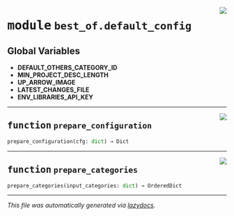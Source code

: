 <!-- markdownlint-disable -->

<a href="https://github.com/best-of-lists/best-of-generator/blob/main/src/best_of/default_config.py#L0"><img align="right" style="float:right;" src="https://img.shields.io/badge/-source-cccccc?style=flat-square"></a>

# <kbd>module</kbd> `best_of.default_config`




**Global Variables**
---------------
- **DEFAULT_OTHERS_CATEGORY_ID**
- **MIN_PROJECT_DESC_LENGTH**
- **UP_ARROW_IMAGE**
- **LATEST_CHANGES_FILE**
- **ENV_LIBRARIES_API_KEY**

---

<a href="https://github.com/best-of-lists/best-of-generator/blob/main/src/best_of/default_config.py#L12"><img align="right" style="float:right;" src="https://img.shields.io/badge/-source-cccccc?style=flat-square"></a>

## <kbd>function</kbd> `prepare_configuration`

```python
prepare_configuration(cfg: dict) → Dict
```






---

<a href="https://github.com/best-of-lists/best-of-generator/blob/main/src/best_of/default_config.py#L85"><img align="right" style="float:right;" src="https://img.shields.io/badge/-source-cccccc?style=flat-square"></a>

## <kbd>function</kbd> `prepare_categories`

```python
prepare_categories(input_categories: dict) → OrderedDict
```








---

_This file was automatically generated via [lazydocs](https://github.com/ml-tooling/lazydocs)._
